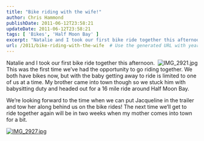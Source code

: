 ```yaml
---
title: "Bike riding with the wife!"
author: Chris Hammond
publishDate: 2011-06-12T23:58:21
updateDate: 2011-06-12T23:58:21
tags: [ 'Bikes', 'Half Moon Bay' ]
excerpt: "Natalie and I took our first bike ride together this afternoon. This was the first time we’ve had the opportunity to go riding together. We both have bikes now, but with the baby getting away to ride is limited to one of us at a time. My brother came into town though so we stuck him with babysitting duty and headed out for a 16 mile ride around Half Moon Bay.  We’re looking forward to the time when we can put Jacqueline in the trailer and tow her along behind us on the bike rides! The next time we’ll get to ride together again will be in two weeks when my mother comes into town for a bit.   "
url: /2011/bike-riding-with-the-wife  # Use the generated URL with year
---
```

<p><a title="IMG_2921.jpg" href="https://www.flickr.com/photos/17726343@N00/5826869541/"><img border="0" alt="IMG_2921.jpg" align="right" src="https://static.flickr.com/2619/5826869541_530453655e_m.jpg" /></a>Natalie and I took our first bike ride together this afternoon. This was the first time we’ve had the opportunity to go riding together. We both have bikes now, but with the baby getting away to ride is limited to one of us at a time. My brother came into town though so we stuck him with babysitting duty and headed out for a 16 mile ride around Half Moon Bay.</p>  <p>We’re looking forward to the time when we can put Jacqueline in the trailer and tow her along behind us on the bike rides! The next time we’ll get to ride together again will be in two weeks when my mother comes into town for a bit. </p>  <p><a title="IMG_2927.jpg" href="https://www.flickr.com/photos/17726343@N00/5827421718/"><img border="0" alt="IMG_2927.jpg" src="https://static.flickr.com/2656/5827421718_eabc617e41_m.jpg" /></a></p>
